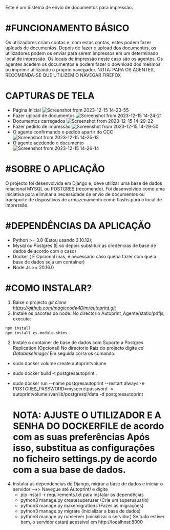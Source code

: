 
Este é um Sistema de envio de documentos para impressão.

#FUNCIONAMENTO BÁSICO
===============================================================================================
Os utilizadores criam contas e, com estas contas, estes podem fazer uploads de documentos. Depois de fazer o upload dos documentos, os utilizadores podem os enviar para serem impressos em um determinado local de impressão.
Os locais de impressão neste caso são os agentes.
Os agentes acedem os documentos e podem fazer o download dos mesmos ou imprimir utilizando o proprio navegador.
NOTA: PARA OS AGENTES, RECOMENDA-SE QUE UTILIZEM O NAVEGAR FIREFOX

CAPTURAS DE TELA
==============================
* Página Inicial
![Screenshot from 2023-12-15 14-23-55](https://github.com/magiccode4Dim/autoprint/assets/128492329/09535651-9dba-429a-bc6f-e085f26f75cf)
* Fazer upload de documentos
![Screenshot from 2023-12-15 14-24-21](https://github.com/magiccode4Dim/autoprint/assets/128492329/45dc123e-1a55-4162-8646-8a22d37b00ad)
* Documentos carregados
![Screenshot from 2023-12-15 14-29-22](https://github.com/magiccode4Dim/autoprint/assets/128492329/bb015881-5f84-472c-88fc-23b340a2f7eb)
* Fazer pedido de impressão
![Screenshot from 2023-12-15 14-29-50](https://github.com/magiccode4Dim/autoprint/assets/128492329/eaf89ee5-6494-4f27-bf5c-15aa90ddcf3a)
* O agente confirmando o pedido apartir do CCC
![Screenshot from 2023-12-15 14-25-13](https://github.com/magiccode4Dim/autoprint/assets/128492329/0234f696-3d3f-4b30-b9a8-3e034ea6dda2)
* O agente acedendo o documento
![Screenshot from 2023-12-15 14-26-14](https://github.com/magiccode4Dim/autoprint/assets/128492329/7adc3372-41b4-4a9a-bd56-89122571542b)

#SOBRE O APLICAÇÃO
===============================================================================================
O projecto foi desenvolvida em Django e, deve utilizar uma base de dados relacional MYSQL ou POSTGRES (recomendo).
Foi desenvolvido como uma iniciativa para eliminar a necessidade de envio de documentos ou transporte de dispositivos de armazenamento como flashs para o local de impressão.

#DEPENDÊNCIAS DA APLICAÇÃO
==============================================================================================
* Python >= 3.8 (Estou usando 3.10.12);
* Mysql ou Postgres (É só depois substituir as credências de base de dados de acordo com o caso)
* Docker ( É Opcional mas, é necessário caso queria fazer com que a base de dados seja um container)
* Node Js >= 20.16.0

#COMO INSTALAR?
===============================================================================================
1. Baixe o projecto
   *git clone https://github.com/magiccode4Dim/autoprint.git*
2. Instale os pacotes do node.
No directorio Autoprint_Agente/static/pdfjs, execute:
```bash
npm install
npm install es-module-shims
```
2. Instale o container de base de dados com Suporte a Postgres Replication (Opcional)
No directorio Raiz do projecto digite *cd DatabaseImage/*
Em seguida corra os comando:
* sudo docker volume create autoprintvolume
* sudo docker build -t postgresautoprint .
* sudo docker run --name postgresautoprint --restart always -e POSTGRES_PASSWORD=mysecretpassword -v autoprintvolume:/var/lib/postgresql/data -d postgresautoprint

  NOTA:  AJUSTE O UTILIZADOR E A SENHA DO DOCKERFILE de acordo com as suas preferências
   Após isso, substitua as configurações no ficheiro settings.py de acordo com a sua base de dados.
  ===============
   
 4. Instalar as dependencias do Django, migrar a base de dados e iniciar o servidor
    -->> Navegue até Autoprint/ e digite
    * pip install -r requirements.txt para instalar as dependêcias
    * python3 manage.py createsuperuser (Crie um superusuario)
    * python3 manage.py makemigrations (Fazer as migrações)
    * python3 manage.py migrate (inicializar a base de dados)
    * python3 manage.py runserver (inicializar o servidor)
    Se tudo estiver bem, o servidor estará acessivel em http://localhost:8000

    
    
 
